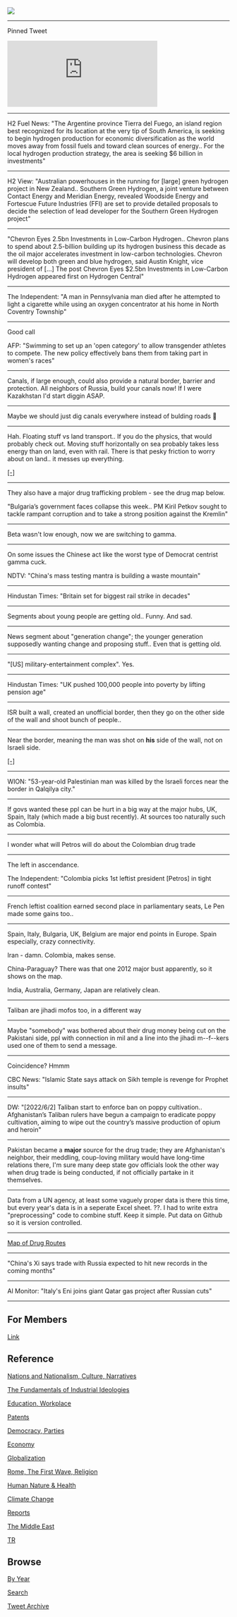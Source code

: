 <img src="https://drive.google.com/uc?export=view&id=1B2wf9R7AMH1d7Vw6e2mucLbIQ5NSjir7"/>

---

Pinned Tweet

<iframe width="340" src="https://www.youtube.com/embed/B3knAZxXMzo?start=195" title="How Hydrogen Could Solve the Energy Crisis: Bloomberg Green" frameborder="0" allow="accelerometer; autoplay; clipboard-write; encrypted-media; gyroscope; picture-in-picture" allowfullscreen></iframe>

---

H2 Fuel News: "The Argentine province Tierra del Fuego, an island
region best recognized for its location at the very tip of South
America, is seeking to begin hydrogen production for economic
diversification as the world moves away from fossil fuels and toward
clean sources of energy.. For the local hydrogen production strategy,
the area is seeking $6 billion in investments"

---

H2 View: "Australian powerhouses in the running for [large] green
hydrogen project in New Zealand.. Southern Green Hydrogen, a joint
venture between Contact Energy and Meridian Energy, revealed Woodside
Energy and Fortescue Future Industries (FFI) are set to provide
detailed proposals to decide the selection of lead developer for the
Southern Green Hydrogen project"

---

"Chevron Eyes 2.5bn Investments in Low-Carbon Hydrogen.. Chevron plans
to spend about 2.5-billion building up its hydrogen business this
decade as the oil major accelerates investment in low-carbon
technologies. Chevron will develop both green and blue hydrogen, said
Austin Knight, vice president of […] The post Chevron Eyes $2.5bn
Investments in Low-Carbon Hydrogen appeared first on Hydrogen Central"

---

The Independent: "A man in Pennsylvania man died after he attempted to
light a cigarette while using an oxygen concentrator at his home in
North Coventry Township"

---

Good call

AFP: "Swimming to set up an 'open category' to allow transgender
athletes to compete. The new policy effectively bans them from taking
part in women's races"

---

Canals, if large enough, could also provide a natural border, barrier
and protection.  All neighbors of Russia, build your canals now! If I
were Kazakhstan I'd start diggin ASAP.

---

Maybe we should just dig canals everywhere instead of bulding roads 🤨

---

Hah. Floating stuff vs land transport.. If you do the physics, that
would probably check out. Moving stuff horizontally on sea probably
takes less energy than on land, even with rail. There is that pesky
friction to worry about on land.. it messes up everything.

[[-]](2022/06/the-end-of-the-world-is-just-the-beginning-zeihan.html)

---

They also have a major drug trafficking problem - see the drug map
below.

"Bulgaria’s government faces collapse this week.. PM Kiril Petkov
sought to tackle rampant corruption and to take a strong position
against the Kremlin"

---

Beta wasn't low enough, now we are switching to gamma.

---

On some issues the Chinese act like the worst type of Democrat
centrist gamma cuck.

NDTV: "China's mass testing mantra is building a waste mountain"

---

Hindustan Times: "Britain set for biggest rail strike in decades"

---

Segments about young people are getting old.. Funny. And sad.

---

News segment about "generation change"; the younger generation
supposedly wanting change and proposing stuff.. Even that is getting
old.

---

"[US] military-entertainment complex". Yes.

---

Hindustan Times: "UK pushed 100,000 people into poverty by lifting pension age"

---

ISR built a wall, created an unofficial border, then they go on the
other side of the wall and shoot bunch of people..

---

Near the border, meaning the man was shot on **his** side of the wall,
not on Israeli side.

[[-]](https://pbs.twimg.com/media/FVrGm3HWAAACFOx?format=jpg&name=small)

---

WION: "53-year-old Palestinian man was killed by the Israeli forces
near the border in Qalqilya city."

---

If govs wanted these ppl can be hurt in a big way at the major hubs,
UK, Spain, Italy (which made a big bust recently). At sources too
naturally such as Colombia. 

---

I wonder what will Petros will do about the Colombian drug trade

---

The left in asccendance.

The Independent: "Colombia picks 1st leftist president [Petros] in
tight runoff contest"

---

French leftist coalition earned second place in parliamentary seats,
Le Pen made some gains too..

---

Spain, Italy, Bulgaria, UK, Belgium are major end points in Europe.
Spain especially, crazy connectivity.

Iran - damn. Colombia, makes sense. 

China-Paraguay? There was that one 2012 major bust apparently, so it
shows on the map.

India, Australia, Germany, Japan are relatively clean. 

---

Taliban are jihadi mofos too, in a different way

---

Maybe "somebody" was bothered about their drug money being cut on the
Pakistani side, ppl with connection in mil and a line into the jihadi
m--f--kers used one of them to send a message.

---

Coincidence? Hmmm

CBC News: "Islamic State says attack on Sikh temple is revenge for Prophet insults"

---

DW: "[2022/6/2] Taliban start to enforce ban on poppy
cultivation.. Afghanistan’s Taliban rulers have begun a campaign to
eradicate poppy cultivation, aiming to wipe out the country’s massive
production of opium and heroin"

---

Pakistan became a **major** source for the drug trade; they are
Afghanistan's neighbor, their meddling, coup-loving military would
have long-time relations there, I'm sure many deep state gov officials
look the other way when drug trade is being conducted, if not
officially partake in it themselves.

---

Data from a UN agency, at least some vaguely proper data is there this
time, but every year's data is in a seperate Excel sheet. ??. I had to
write extra "preprocessing" code to combine stuff. Keep it simple.
Put data on Github so it is version controlled. 

---

[Map of Drug Routes](2019/05/drugs.html)

---

"China's Xi says trade with Russia expected to hit new records in the
coming months"

---

Al Monitor: "Italy's Eni joins giant Qatar gas project after Russian cuts"

---

## For Members

[Link](https://thirdwave-members.herokuapp.com)

## Reference

[Nations and Nationalism, Culture, Narratives](2013/02/nations-and-nationalism.html)

[The Fundamentals of Industrial Ideologies](2011/04/fundamentals-of-industrial-ideologies.html)

[Education, Workplace](2017/09/education-workplace.html)

[Patents](2018/09/patents.html)

[Democracy, Parties](2016/11/democracy.html)

[Economy](2018/05/economy.html)

[Globalization](2018/09/globalization.html)

[Rome, The First Wave, Religion](2017/12/rome.html)

[Human Nature & Health](2020/07/human-nature.html)

[Climate Change](2018/12/climate.html)

[Reports](2019/05/reports.html)

[The Middle East](2019/07/middleeast.html)

[TR](../tr)

## Browse

[By Year](years.html)

[Search](search.html)

[Tweet Archive](tweets/index.html)
